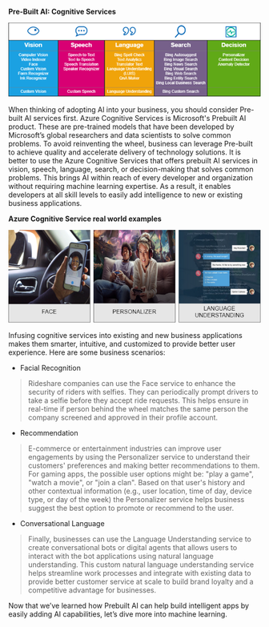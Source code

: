 
**Pre-Built AI: Cognitive Services**

![Diagram differentiating different types of cognitive services including vision, speech, language, search, and vision.](..\images\4-microsoft-ai-approach-1.png)

When thinking of adopting AI into your business, you should consider Pre-built AI services first. Azure Cognitive Services is Microsoft's Prebuilt AI product. These are pre-trained models that have been developed by Microsoft’s global researchers and data scientists to solve common problems.  To avoid reinventing the wheel, business can leverage Pre-built to achieve quality and accelerate delivery of technology solutions. It is better to use the Azure Cognitive Services that offers prebuilt AI services in vision, speech, language, search, or decision-making that solves common problems.  This brings AI within reach of every developer and organization without requiring machine learning expertise.  As a result, it enables developers at all skill levels to easily add intelligence to new or existing business applications.

**Azure Cognitive Service real world examples**

![Diagram providing real world examples of different cognitive services including facial recognition, personalizer services for gaming, and language understanding in a chat window.](..\images\4-microsoft-ai-approach-2.png)

Infusing cognitive services into existing and new business applications makes them smarter, intuitive, and customized to provide better user experience. Here are some business scenarios: 
* Facial Recognition
> Rideshare companies can use the Face service to enhance the security of riders with selfies. They can periodically prompt drivers to take a selfie before they accept ride requests. This helps ensure in real-time if person behind the wheel matches the same person the company screened and approved in their profile account.

* Recommendation
> E-commerce or entertainment industries can improve user engagements by using the Personalizer service to understand their customers' preferences and making better recommendations to them. For gaming apps, the possible user options might be: "play a game", "watch a movie", or "join a clan". Based on that user's history and other contextual information (e.g., user location, time of day, device type, or day of
the week) the Personalizer service helps business suggest the best option to promote or recommend to the user. 

* Conversational Language
> Finally, businesses can use the Language Understanding service to create conversational bots or digital agents that allows users to interact with the bot applications using natural language understanding.  This custom natural language understanding service helps streamline work processes and integrate with existing data to provide better customer service at scale to build brand loyalty and a competitive advantage for businesses.

Now that we’ve learned how Prebuilt AI can help build intelligent apps by easily adding AI capabilities, let’s dive more into machine learning.
